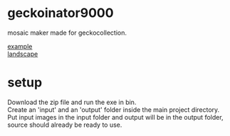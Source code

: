 # geckoinator9000
 mosaic maker made for geckocollection.

[example](https://youtu.be/L4Iy6brUc1k)  
[landscape](https://cdn.discordapp.com/attachments/841534003756007458/881963113518362664/DSCN5763.png)  

# setup
 Download the zip file and run the exe in bin.  
 Create an 'input' and an 'output' folder inside the main project directory.  
 Put input images in the input folder and output will be in the output folder, source should already be ready to use.
